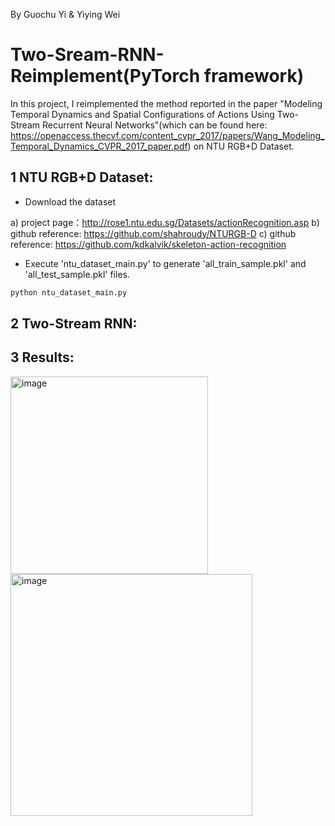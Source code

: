 By Guochu Yi & Yiying Wei 
# Two-Sream-RNN-Reimplement(PyTorch framework)
In this project, I reimplemented the method reported in the paper "Modeling Temporal Dynamics and Spatial Configurations of Actions Using Two-Stream Recurrent Neural Networks"(which can be found here: https://openaccess.thecvf.com/content_cvpr_2017/papers/Wang_Modeling_Temporal_Dynamics_CVPR_2017_paper.pdf) on NTU RGB+D Dataset.
## 1 NTU RGB+D Dataset: 
- Download the dataset

a) project page：http://rose1.ntu.edu.sg/Datasets/actionRecognition.asp
b) github reference: https://github.com/shahroudy/NTURGB-D
c) github reference: https://github.com/kdkalvik/skeleton-action-recognition  
- Execute 'ntu_dataset_main.py' to generate 'all_train_sample.pkl' and 'all_test_sample.pkl' files.
```python
python ntu_dataset_main.py
```
## 2 Two-Stream RNN:

## 3 Results:
<img width="316" alt="image" src="https://user-images.githubusercontent.com/94251855/153308995-46a15750-40cb-4b43-b888-b1302a913021.png">

<img width="387" alt="image" src="https://user-images.githubusercontent.com/94251855/153309106-19813887-f33e-4203-a27c-cb9aa6d76070.png">
